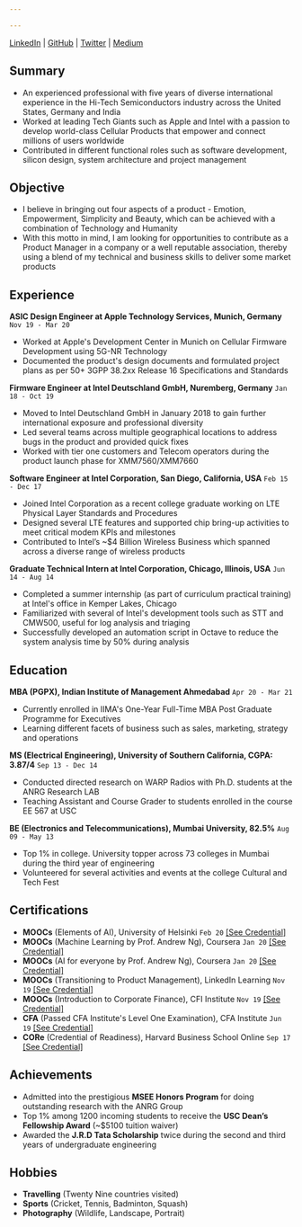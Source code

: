 ```yaml
---

---
```


<div id="webaddress">
 <a href="https://www.linkedin.com/in/krupeshved/">LinkedIn</a>
  | <a href="https://www.github.com/krupeshrved">GitHub</a>
    | <a href="https://twitter.com/krupesh_ved">Twitter</a>
      | <a href="https://medium.com/@krupeshved">Medium</a>
</div>

## Summary

- An experienced professional with five years of diverse international experience in the Hi-Tech Semiconductors industry across the United States, Germany and India
- Worked at leading Tech Giants such as Apple and Intel with a passion to develop world-class Cellular Products that empower and connect millions of users worldwide
- Contributed in different functional roles such as software development, silicon design, system architecture and project management

## Objective

- I believe in bringing out four aspects of a product - Emotion, Empowerment, Simplicity and Beauty, which can be achieved with a combination of Technology and Humanity
- With this motto in mind, I am looking for opportunities to contribute as a Product Manager in a company or a well reputable association, thereby using a blend of my technical and business skills to deliver some market products

## Experience

  __ASIC Design Engineer at Apple Technology Services, Munich, Germany__ `Nov 19 - Mar 20`
  - Worked at Apple's Development Center in Munich on Cellular Firmware Development using 5G-NR Technology
  - Documented the product's design documents and formulated project plans as per 50+ 3GPP 38.2xx Release 16 Specifications and Standards
 
  __Firmware Engineer at Intel Deutschland GmbH, Nuremberg, Germany__  `Jan 18 - Oct 19`
  - Moved to Intel Deutschland GmbH in January 2018 to gain further international exposure and professional diversity
  - Led several teams across multiple geographical locations to address bugs in the product and provided quick fixes
  - Worked with tier one customers and Telecom operators during the product launch phase for XMM7560/XMM7660
  
  __Software Engineer at Intel Corporation, San Diego, California, USA__ `Feb 15 - Dec 17`
  - Joined Intel Corporation as a recent college graduate working on LTE Physical Layer Standards and Procedures
  - Designed several LTE features and supported chip bring-up activities to meet critical modem KPIs and milestones
  - Contributed to Intel’s ~$4 Billion Wireless Business which spanned across a diverse range of wireless products
  
  __Graduate Technical Intern at Intel Corporation, Chicago, Illinois, USA__ `Jun 14 - Aug 14`
  - Completed a summer internship (as part of curriculum practical training) at Intel's office in Kemper Lakes, Chicago 
  - Familiarized with several of Intel's development tools such as STT and CMW500, useful for log analysis and triaging
  - Successfully developed an automation script in Octave to reduce the system analysis time by 50% during analysis 
  
## Education

  __MBA (PGPX), Indian Institute of Management Ahmedabad__ `Apr 20 - Mar 21`
  - Currently enrolled in IIMA's One-Year Full-Time MBA Post Graduate Programme for Executives
  - Learning different facets of business such as sales, marketing, strategy and operations
 
  __MS (Electrical Engineering), University of Southern California, CGPA: 3.87/4__  `Sep 13 - Dec 14`
  - Conducted directed research on WARP Radios with Ph.D. students at the ANRG Research LAB
  - Teaching Assistant and Course Grader to students enrolled in the course EE 567 at USC
 
  __BE (Electronics and Telecommunications), Mumbai University, 82.5%__ `Aug 09 - May 13`
  - Top 1% in college. University topper across 73 colleges in Mumbai during the third year of engineering
  - Volunteered for several activities and events at the college Cultural and Tech Fest 


## Certifications
  - __MOOCs__ (Elements of AI), University of Helsinki `Feb 20`
 <a href="https://certificates.mooc.fi/validate/7x7y1zflma8">[See Credential]</a>
  - __MOOCs__ (Machine Learning by Prof. Andrew Ng), Coursera `Jan 20`
 <a href="https://www.coursera.org/account/accomplishments/verify/73M49QBYXT54">[See Credential]</a>
   - __MOOCs__ (AI for everyone by Prof. Andrew Ng), Coursera `Jan 20`
 <a href="https://www.coursera.org/account/accomplishments/verify/NBWNQCT4B6Q7">[See Credential]</a>
  - __MOOCs__ (Transitioning to Product Management), LinkedIn Learning `Nov 19`
 <a href="https://www.linkedin.com/learning/transitioning-to-product-management">[See Credential]</a>
   - __MOOCs__ (Introduction to Corporate Finance), CFI Institute `Nov 19`
 <a href="https://www.credential.net/cdb6ee0e-45f8-4c02-9db3-e6b73a8a5cf5">[See Credential]</a>
  - __CFA__ (Passed CFA Institute's Level One Examination), CFA Institute `Jun 19`
 <a href="https://basno.com/nw2ze8h6">[See Credential]</a>
  - __CORe__ (Credential of Readiness), Harvard Business School Online `Sep 17`
 <a href="https://online.hbs.edu/courses/core/">[See Credential]</a>

## Achievements
  
  - Admitted into the prestigious __MSEE Honors Program__ for doing outstanding research with the ANRG Group
  - Top 1% among 1200 incoming students to receive the __USC Dean’s Fellowship Award__ (~$5100 tuition waiver)
  - Awarded the __J.R.D Tata Scholarship__ twice during the second and third years of undergraduate engineering
  
 
## Hobbies

- __Travelling__ (Twenty Nine countries visited)
- __Sports__ (Cricket, Tennis, Badminton, Squash)
- __Photography__ (Wildlife, Landscape, Portrait)

<!-- ### Footer

Last updated: Mar 2020 -->


